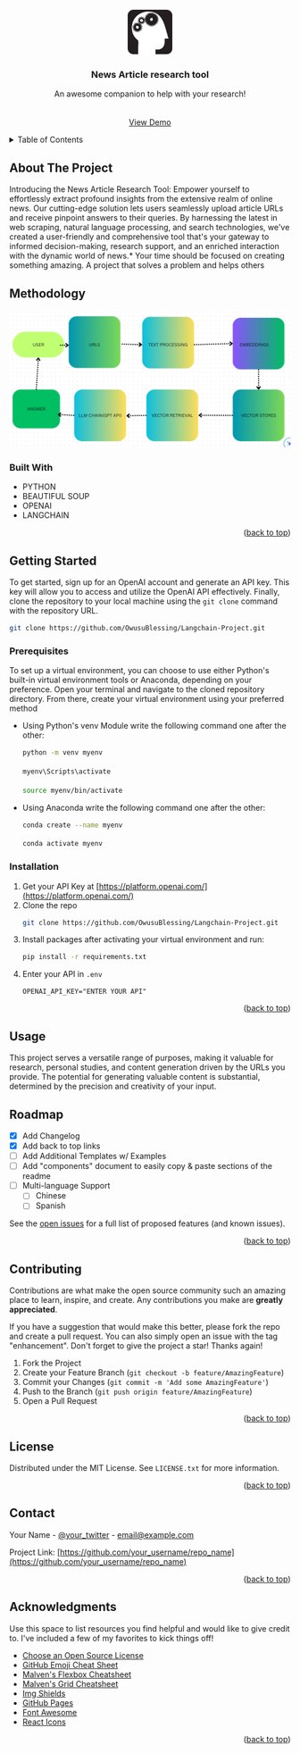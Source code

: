 
<!-- PROJECT LOGO -->
<br />
<div align="center">
  <a href="https://github.com/othneildrew/Best-README-Template">
    <img src="serach_img.jpeg" alt="Logo" width="80" height="80">
  </a>

  <h3 align="center">News Article research tool</h3>

  <p align="center">
    An awesome companion to help with your research!
    <br />
    <br />
    <br />
    <a href="https://github.com/othneildrew/Best-README-Template">View Demo</a>
   
  </p>
</div>



<!-- TABLE OF CONTENTS -->
<details>
  <summary>Table of Contents</summary>
  <ol>
    <li>
      <a href="#about-the-project">About The Project</a>
      <ul>
        <li><a href="#built-with">Built With</a></li>
      </ul>
    </li>
    <li>
      <a href="#getting-started">Getting Started</a>
      <ul>
        <li><a href="#prerequisites">Prerequisites</a></li>
        <li><a href="#installation">Installation</a></li>
      </ul>
    </li>
    <li><a href="#usage">Usage</a></li>
    <li><a href="#roadmap">Roadmap</a></li>
    <li><a href="#contributing">Contributing</a></li>
    <li><a href="#license">License</a></li>
    <li><a href="#contact">Contact</a></li>
    <li><a href="#acknowledgments">Acknowledgments</a></li>
  </ol>
</details>



<!-- ABOUT THE PROJECT -->
## About The Project
Introducing the News Article Research Tool: Empower yourself to effortlessly extract profound insights from the extensive realm of online news. Our cutting-edge solution lets users seamlessly upload article URLs and receive pinpoint answers to their queries. By harnessing the latest in web scraping, natural language processing, and search technologies, we've created a user-friendly and comprehensive tool that's your gateway to informed decision-making, research support, and an enriched interaction with the dynamic world of news.* Your time should be focused on creating something amazing. A project that solves a problem and helps others

## Methodology
![Methodology](meth.png)


### Built With
* PYTHON
* BEAUTIFUL SOUP
* OPENAI
* LANGCHAIN

<p align="right">(<a href="#readme-top">back to top</a>)</p>



<!-- GETTING STARTED -->
## Getting Started

To get started, sign up for an OpenAI account and generate an API key. This key will allow you to access and utilize the OpenAI API effectively. Finally, clone the repository to your local machine using the `git clone` command with the repository URL.
```sh
git clone https://github.com/OwusuBlessing/Langchain-Project.git
```

### Prerequisites
To set up a virtual environment, you can choose to use either Python's built-in virtual environment tools or Anaconda, depending on your preference. Open your terminal and navigate to the cloned repository directory. From there, create your virtual environment using your preferred method
* Using Python's venv Module write the following command one after the other:
  ```sh
  python -m venv myenv
  
  myenv\Scripts\activate
  
  source myenv/bin/activate

  ```
  

* Using Anaconda write the following command one after the other:
  ```sh
  conda create --name myenv
  
  conda activate myenv
  ```


### Installation


1. Get your API Key at [https://platform.openai.com/](https://platform.openai.com/)
2. Clone the repo
   ```sh
   git clone https://github.com/OwusuBlessing/Langchain-Project.git
   ```
3. Install packages after activating your virtual environment and run:
   ```sh
   pip install -r requirements.txt
   ```
4. Enter your API in `.env`
   ```env
   OPENAI_API_KEY="ENTER YOUR API"
   ```

<p align="right">(<a href="#readme-top">back to top</a>)</p>



<!-- USAGE EXAMPLES -->
## Usage
This project serves a versatile range of purposes, making it valuable for research, personal studies, and content generation driven by the URLs you provide. The potential for generating valuable content is substantial, determined by the precision and creativity of your input.


<!-- ROADMAP -->
## Roadmap

- [x] Add Changelog
- [x] Add back to top links
- [ ] Add Additional Templates w/ Examples
- [ ] Add "components" document to easily copy & paste sections of the readme
- [ ] Multi-language Support
    - [ ] Chinese
    - [ ] Spanish

See the [open issues](https://github.com/othneildrew/Best-README-Template/issues) for a full list of proposed features (and known issues).

<p align="right">(<a href="#readme-top">back to top</a>)</p>



<!-- CONTRIBUTING -->
## Contributing

Contributions are what make the open source community such an amazing place to learn, inspire, and create. Any contributions you make are **greatly appreciated**.

If you have a suggestion that would make this better, please fork the repo and create a pull request. You can also simply open an issue with the tag "enhancement".
Don't forget to give the project a star! Thanks again!

1. Fork the Project
2. Create your Feature Branch (`git checkout -b feature/AmazingFeature`)
3. Commit your Changes (`git commit -m 'Add some AmazingFeature'`)
4. Push to the Branch (`git push origin feature/AmazingFeature`)
5. Open a Pull Request

<p align="right">(<a href="#readme-top">back to top</a>)</p>



<!-- LICENSE -->
## License

Distributed under the MIT License. See `LICENSE.txt` for more information.

<p align="right">(<a href="#readme-top">back to top</a>)</p>



<!-- CONTACT -->
## Contact

Your Name - [@your_twitter](https://twitter.com/your_username) - email@example.com

Project Link: [https://github.com/your_username/repo_name](https://github.com/your_username/repo_name)

<p align="right">(<a href="#readme-top">back to top</a>)</p>



<!-- ACKNOWLEDGMENTS -->
## Acknowledgments

Use this space to list resources you find helpful and would like to give credit to. I've included a few of my favorites to kick things off!

* [Choose an Open Source License](https://choosealicense.com)
* [GitHub Emoji Cheat Sheet](https://www.webpagefx.com/tools/emoji-cheat-sheet)
* [Malven's Flexbox Cheatsheet](https://flexbox.malven.co/)
* [Malven's Grid Cheatsheet](https://grid.malven.co/)
* [Img Shields](https://shields.io)
* [GitHub Pages](https://pages.github.com)
* [Font Awesome](https://fontawesome.com)
* [React Icons](https://react-icons.github.io/react-icons/search)

<p align="right">(<a href="#readme-top">back to top</a>)</p>



<!-- MARKDOWN LINKS & IMAGES -->
<!-- https://www.markdownguide.org/basic-syntax/#reference-style-links -->
[contributors-shield]: https://img.shields.io/github/contributors/othneildrew/Best-README-Template.svg?style=for-the-badge
[contributors-url]: https://github.com/othneildrew/Best-README-Template/graphs/contributors
[forks-shield]: https://img.shields.io/github/forks/othneildrew/Best-README-Template.svg?style=for-the-badge
[forks-url]: https://github.com/othneildrew/Best-README-Template/network/members
[stars-shield]: https://img.shields.io/github/stars/othneildrew/Best-README-Template.svg?style=for-the-badge
[stars-url]: https://github.com/othneildrew/Best-README-Template/stargazers
[issues-shield]: https://img.shields.io/github/issues/othneildrew/Best-README-Template.svg?style=for-the-badge
[issues-url]: https://github.com/othneildrew/Best-README-Template/issues
[license-shield]: https://img.shields.io/github/license/othneildrew/Best-README-Template.svg?style=for-the-badge
[license-url]: https://github.com/othneildrew/Best-README-Template/blob/master/LICENSE.txt
[linkedin-shield]: https://img.shields.io/badge/-LinkedIn-black.svg?style=for-the-badge&logo=linkedin&colorB=555
[linkedin-url]: https://linkedin.com/in/othneildrew
[product-screenshot]: images/screenshot.png
[Next.js]: https://img.shields.io/badge/next.js-000000?style=for-the-badge&logo=nextdotjs&logoColor=white
[Next-url]: https://nextjs.org/
[React.js]: https://img.shields.io/badge/React-20232A?style=for-the-badge&logo=react&logoColor=61DAFB
[React-url]: https://reactjs.org/
[Vue.js]: https://img.shields.io/badge/Vue.js-35495E?style=for-the-badge&logo=vuedotjs&logoColor=4FC08D
[Vue-url]: https://vuejs.org/
[Angular.io]: https://img.shields.io/badge/Angular-DD0031?style=for-the-badge&logo=angular&logoColor=white
[Angular-url]: https://angular.io/
[Svelte.dev]: https://img.shields.io/badge/Svelte-4A4A55?style=for-the-badge&logo=svelte&logoColor=FF3E00
[Svelte-url]: https://svelte.dev/
[Laravel.com]: https://img.shields.io/badge/Laravel-FF2D20?style=for-the-badge&logo=laravel&logoColor=white
[Laravel-url]: https://laravel.com
[Bootstrap.com]: https://img.shields.io/badge/Bootstrap-563D7C?style=for-the-badge&logo=bootstrap&logoColor=white
[Bootstrap-url]: https://getbootstrap.com
[JQuery.com]: https://img.shields.io/badge/jQuery-0769AD?style=for-the-badge&logo=jquery&logoColor=white
[JQuery-url]: https://jquery.com 
